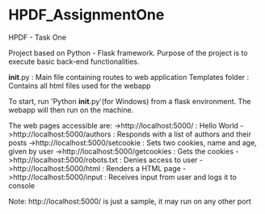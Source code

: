 # HPDF_AssignmentOne
HPDF - Task One

Project based on Python - Flask framework. Purpose of the project is to execute basic back-end functionalities.

__init__.py       : Main file containing routes to web application
Templates folder  : Contains all html files used for the webapp

To start, run 'Python __init__.py'(for Windows) from a flask environment.
The webapp will then run on the machine.

The web pages accessible are:
->http://localhost:5000/ : Hello World
->http://localhost:5000/authors : Responds with a list of authors and their posts
->http://localhost:5000/setcookie : Sets two cookies, name and age, given by user
->http://localhost:5000/getcookies : Gets the cookies
->http://localhost:5000/robots.txt : Denies access to user
->http://localhost:5000/html : Renders a HTML page
->http://localhost:5000/input : Receives input from user and logs it to console

Note: http://localhost:5000/ is just a sample, it may run on any other port